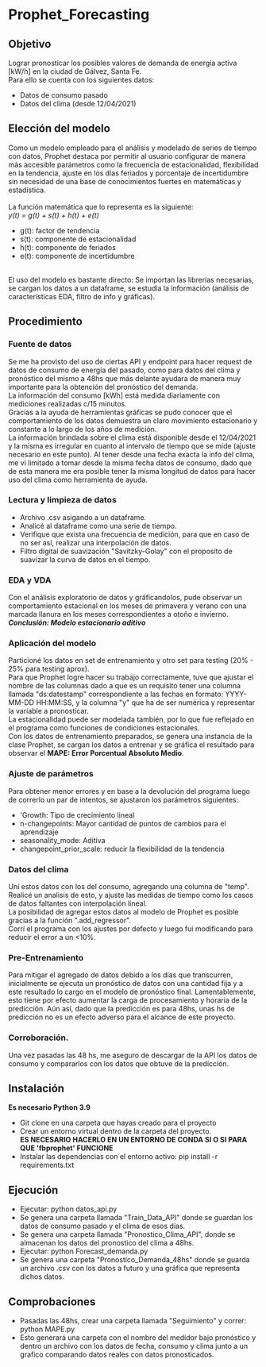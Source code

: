 # Prophet_Forecasting

## Objetivo
Lograr pronosticar los posibles valores de demanda de energía activa [kW/h] en la ciudad de Gálvez, Santa Fe. <br>
Para ello se cuenta con los siguientes datos:
<ul>
<li>Datos de consumo pasado</li>
<li>Datos del clima (desde 12/04/2021)</li>
</ul>

## Elección del modelo
Como un modelo empleado para el análisis y modelado de series de tiempo con datos, Prophet destaca por permitir al usuario
configurar de manera más accesible parámetros como la frecuencia de estacionalidad, flexibilidad en la tendencia, ajuste en los días feriados
y porcentaje de incertidumbre sin necesidad de una base de conocimientos fuertes en matemáticas y estadística. <br>
<br>
La función matemática que lo representa es la siguiente:<br>
<i>y(t) = g(t) + s(t) + h(t) + e(t)</i><br>
<ul>
<li>g(t): factor de tendencia</li>
<li>s(t): componente de estacionalidad</li>
<li>h(t): componente de feriados</li>
<li>e(t): componente de incertidumbre</li>
</ul>
<br>
El uso del modelo es bastante directo: Se importan las librerías necesarias, se cargan los datos a un dataframe, se estudia la información (análisis de características EDA, filtro de info y gráficas). 

## Procedimiento
### Fuente de datos
Se me ha provisto del uso de ciertas API y endpoint para hacer request de datos de consumo de energía del pasado, como para datos del clima y pronóstico del mismo a 48hs que más delante ayudara de manera muy importante para la obtención del pronóstico del demanda. <br>
La información del consumo [kWh] está medida diariamente con mediciones realizadas c/15 minutos. <br>
Gracias a la ayuda de herramientas gráficas se pudo conocer que el comportamiento de los datos demuestra un claro movimiento estacionario y constante a lo largo de los años de medición. <br>
La información brindada sobre el clima está disponible desde el 12/04/2021 y la misma es irregular en cuanto al intervalo de tiempo que se mide (ajuste necesario en este punto). Al tener desde una fecha exacta la info del clima, me ví limitado a tomar desde la misma fecha datos de consumo, dado que de esta manera me era posible tener la misma longitud de datos para hacer uso del clima como herramienta de ayuda. <br>
### Lectura y limpieza de datos
<ul>
  <li>Archivo .csv asigando a un dataframe.</li>
  <li>Analicé al dataframe como una serie de tiempo.</li>
  <li>Verifique que exista una frecuencia de medición, para que en caso de no ser así, realizar una interpolación de datos.</li>
  <li>Filtro digital de suavización "Savitzky-Golay" con el proposito de suavizar la curva de datos en el tiempo.</li> 
</ul>

### EDA y VDA
Con el análisis exploratorio de datos y gráficandolos, pude observar un comportamiento estacional en los meses de primavera y verano con una marcada llanura en los meses correspondientes a otoño e invierno. <br>
<i><b>Conclusión: Modelo estacionario aditivo</i></b>
### Aplicación del modelo
Particioné los datos en set de entrenamiento y otro set para testing (20% - 25% para testing aprox). <br>
Para que Prophet logre hacer su trabajo correctamente, tuve que ajustar el nombre de las columnas dado a que es un requisito tener una columna llamada "ds:datestamp" correspondiente a las fechas en formato: YYYY-MM-DD HH:MM:SS, y la columna "y" que ha de ser numérica y representar la variable a pronosticar. <br>
La estacionalidad puede ser modelada también, por lo que fue reflejado en el programa como funciones de condiciones estacionales. <br>
Con los datos de entrenamiento preparados, se genera una instancia de la clase Prophet, se cargan los datos a entrenar y se gráfica el resultado para observar el <b>MAPE: Error Porcentual Absoluto Medio</b>.
### Ajuste de parámetros
Para obtener menor errores y en base a la devolución del programa luego de correrlo un par de intentos, se ajustaron los parámetros siguientes:
<ul>
  <li>'Growth: Tipo de crecimiento lineal</li>
  <li>n-changepoints: Mayor cantidad de puntos de cambios para el aprendizaje</li>
  <li>seasonality_mode: Aditiva</li>
  <li>changepoint_prior_scale: reducir la flexibilidad de la tendencia</li>
</ul>

### Datos del clima
Uní estos datos con los del consumo, agregando una columna de "temp". <br>
Realicé un analisis de esto, y ajuste las medidas de tiempo como los casos de datos faltantes con interpolación lineal. <br>
La posibilidad de agregar estos datos al modelo de Prophet es posible gracias a la función ".add_regressor". <br>
Corrí el programa con los ajustes por defecto y luego fui modificando para reducir el error a un <10%. 

### Pre-Entrenamiento
Para mitigar el agregado de datos debido a los días que transcurren, inicialmente se ejecuta un pronóstico de datos con una cantidad fija y a este resultado lo cargo en el modelo de pronóstico final. Lamentablemente, esto tiene por efecto aumentar la carga de procesamiento y horaria de la predicción. Aún así, dado que la predicción es para 48hs, unas hs de predicción no es un efecto adverso para el alcance de este proyecto. 

### Corroboración. 
Una vez pasadas las 48 hs, me aseguro de descargar de la API los datos de consumo y compararlos con los datos que obtuve de la predicción. <br>

## Instalación
<b>Es necesario Python 3.9</b>
<ul>
  <li>Git clone en una carpeta que hayas creado para el proyecto</li>
  <li>Crear un entorno virtual dentro de la carpeta del proyecto.<br><b>ES NECESARIO HACERLO EN UN ENTORNO DE CONDA SI O SI PARA QUE 'fbprophet' FUNCIONE</b></li>
  <li>Instalar las dependencias con el entorno activo: pip install -r requirements.txt</li>
</ul>

## Ejecución
<ul>
  <li>Ejecutar: python datos_api.py</li>
  <li>Se genera una carpeta llamada "Train_Data_API" donde se guardan los datos de consumo pasado y el clima de esos días.</li>
  <li>Se genera una carpeta llamada "Pronostico_Clima_API", donde se almacenan los datos del pronostico del clima a 48hs.</li>
  <li>Ejecutar: python Forecast_demanda.py</li>
  <li>Se genera una carpeta "Pronostico_Demanda_48hs" donde se guarda un archivo .csv con los datos a futuro y una gráfica que representa dichos datos.</li>
</ul>

## Comprobaciones
<ul>
  <li>Pasadas las 48hs, crear una carpeta llamada "Seguimiento" y correr: python MAPE.py</li>
  <li>Esto generará una carpeta con el nombre del medidor bajo pronóstico y dentro un archivo con los datos de fecha, consumo y clima junto a un grafico comparando datos reales con datos pronosticados. </li>
</ul>
